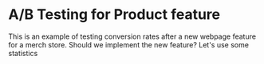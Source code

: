 # A/B Testing for Product feature
This is an example of testing conversion rates after a new webpage feature for a merch store.
Should we implement the new feature? Let's use some statistics
